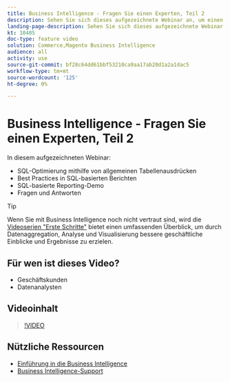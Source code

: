 ```yaml
---
title: Business Intelligence - Fragen Sie einen Experten, Teil 2
description: Sehen Sie sich dieses aufgezeichnete Webinar an, um einen tiefen Einblick in das Business Intelligence-Produktteam zu erhalten, einschließlich SQL-basierter Berichte.
landing-page-description: Sehen Sie sich dieses aufgezeichnete Webinar an, um einen tiefen Einblick in das Business Intelligence-Produktteam zu erhalten, einschließlich SQL-basierter Berichte.
kt: 10405
doc-type: feature video
solution: Commerce,Magento Business Intelligence
audience: all
activity: use
source-git-commit: bf28c64dd61bbf53210ca9aa17ab20d1a2a1dac5
workflow-type: tm+mt
source-wordcount: '125'
ht-degree: 0%

---
```


# Business Intelligence - Fragen Sie einen Experten, Teil 2

In diesem aufgezeichneten Webinar:

- SQL-Optimierung mithilfe von allgemeinen Tabellenausdrücken
- Best Practices in SQL-basierten Berichten
- SQL-basierte Reporting-Demo
- Fragen und Antworten

>[!TIP]
>
>Wenn Sie mit Business Intelligence noch nicht vertraut sind, wird die [Videoserien &quot;Erste Schritte&quot;](./../1-overview.md) bietet einen umfassenden Überblick, um durch Datenaggregation, Analyse und Visualisierung bessere geschäftliche Einblicke und Ergebnisse zu erzielen.

## Für wen ist dieses Video?

- Geschäftskunden
- Datenanalysten

## Videoinhalt

>[!VIDEO](https://video.tv.adobe.com/v/342410?quality=12&learn=on)

## Nützliche Ressourcen

- [Einführung in die Business Intelligence](https://docs.magento.com/mbi/getting-started/getting-started.html)
- [Business Intelligence-Support](https://support.magento.com/hc/en-us/articles/360016730811)

